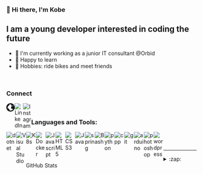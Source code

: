 ### 👋 Hi there, I'm Kobe

## I am a young developer interested in coding the future

- 💼 I'm currently working as a junior IT consultant @Orbid
- 🔮 Happy to learn
- 🎈 Hobbies: ride bikes and meet friends

<br>

### Connect
[<img align="left" alt="kobe-wulteputte.github.io" width="22px" src="https://raw.githubusercontent.com/iconic/open-iconic/master/svg/globe.svg" />][website]
[<img align="left" alt="LinkedIn" width="22px" src="https://cdn.jsdelivr.net/npm/simple-icons@v3/icons/linkedin.svg" />][linkedin]
[<img align="left" alt="Instagram" width="22px" src="https://cdn.jsdelivr.net/npm/simple-icons@v3/icons/instagram.svg" />][instagram]

<br>

### Languages and Tools:

<img align="left" alt="dotnet" width="26px" src="https://cdn.jsdelivr.net/gh/devicons/devicon/icons/dotnetcore/dotnetcore-original.svg" />
<img align="left" alt="Visual Studio" width="26px" src="https://cdn.jsdelivr.net/gh/devicons/devicon/icons/visualstudio/visualstudio-plain.svg" />
<img align="left" alt="K8s" width="26px" src="https://cdn.jsdelivr.net/gh/devicons/devicon/icons/kubernetes/kubernetes-plain.svg"/>
<img align="left" alt="Docker" width="26px" src="https://cdn.jsdelivr.net/gh/devicons/devicon/icons/docker/docker-original.svg"/>
<img align="left" alt="Javascript" width="26px" src="https://cdn.jsdelivr.net/gh/devicons/devicon/icons/javascript/javascript-original.svg"/>
<img align="left" alt="HTML5" width="26px" src="https://cdn.jsdelivr.net/gh/devicons/devicon/icons/html5/html5-original.svg"/>
<img align="left" alt="CSS3" width="26px" src="https://cdn.jsdelivr.net/gh/devicons/devicon/icons/css3/css3-original.svg"/>
<img align="left" alt="Java" width="26px" src="https://cdn.jsdelivr.net/gh/devicons/devicon/icons/java/java-original-wordmark.svg"/>
<img align="left" alt="spring" width="26px" src="https://cdn.jsdelivr.net/gh/devicons/devicon/icons/spring/spring-original.svg"/>
<img align="left" alt="Bash" width="26px" src="https://cdn.jsdelivr.net/gh/devicons/devicon/icons/bash/bash-original.svg"/>
<img align="left" alt="python" width="26px" src="https://cdn.jsdelivr.net/gh/devicons/devicon/icons/python/python-original.svg"/>
<img align="left" alt="cpp" width="26px" src="https://cdn.jsdelivr.net/gh/devicons/devicon/icons/cplusplus/cplusplus-original.svg"/>
<img align="left" alt="git" width="26px" src="https://cdn.jsdelivr.net/gh/devicons/devicon/icons/git/git-original.svg"/>
<img align="left" alt="arduino" width="26px" src="https://cdn.jsdelivr.net/gh/devicons/devicon/icons/arduino/arduino-original.svg"/>
<img align="left" alt="photoshop" width="26px" src="https://cdn.jsdelivr.net/gh/devicons/devicon/icons/photoshop/photoshop-plain.svg"/>
<img align="left" alt="wordpress" width="26px" src="https://cdn.jsdelivr.net/gh/devicons/devicon/icons/wordpress/wordpress-original.svg"/>

<br>
<br>

---

<details>
  <summary>:zap: GitHub Stats</summary>

  <img align="left" alt="codeSTACKr's GitHub Stats" src="https://github-readme-stats.vercel.app/api?username=kobe-wulteputte&show_icons=true&hide_border=true" />

</details>


<br>
<br>

[website]: https://kobe-wulteputte.github.io/
[instagram]: https://www.instagram.com/kobewulteputte/
[linkedin]: https://www.linkedin.com/in/kobe-w/